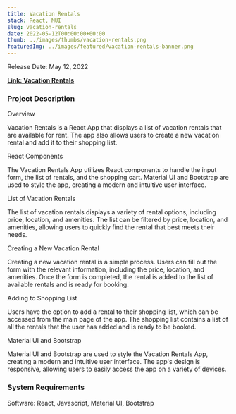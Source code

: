 ```yaml
---
title: Vacation Rentals
stack: React, MUI
slug: vacation-rentals
date: 2022-05-12T00:00:00+00:00
thumb: ../images/thumbs/vacation-rentals.png
featuredImg: ../images/featured/vacation-rentals-banner.png
---
```


Release Date: May 12, 2022

[**Link: Vacation Rentals**](https://bnb-vacation-rentals.web.app/)

### Project Description

Overview

Vacation Rentals is a React App that displays a list of vacation rentals that are available for rent.
The app also allows users to create a new vacation rental and add it to their shopping list.

React Components

The Vacation Rentals App utilizes React components to handle the input form, the list of rentals, and the shopping cart.
Material UI and Bootstrap are used to style the app, creating a modern and intuitive user interface.

List of Vacation Rentals

The list of vacation rentals displays a variety of rental options, including price, location, and amenities.
The list can be filtered by price, location, and amenities, allowing users to quickly find the rental that best meets their needs.

Creating a New Vacation Rental

Creating a new vacation rental is a simple process. Users can fill out the form with the relevant information, including the price, location, and amenities.
Once the form is completed, the rental is added to the list of available rentals and is ready for booking.

Adding to Shopping List

Users have the option to add a rental to their shopping list, which can be accessed from the main page of the app.
The shopping list contains a list of all the rentals that the user has added and is ready to be booked.

Material UI and Bootstrap

Material UI and Bootstrap are used to style the Vacation Rentals App, creating a modern and intuitive user interface.
The app's design is responsive, allowing users to easily access the app on a variety of devices.

### System Requirements

Software: React, Javascript, Material UI, Bootstrap
